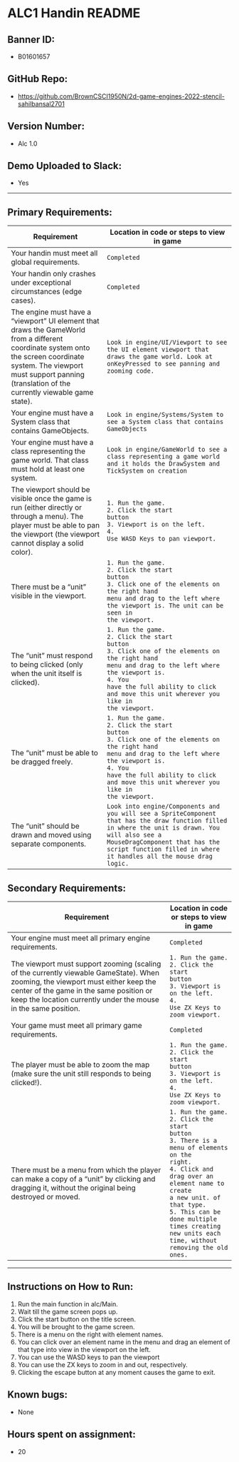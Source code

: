 # ALC1 Handin README

## Banner ID: 
- B01601657

## GitHub Repo:
- https://github.com/BrownCSCI1950N/2d-game-engines-2022-stencil-sahilbansal2701

## Version Number:
- Alc 1.0

## Demo Uploaded to Slack: 
- Yes

--------------------------------------------------------------
## Primary Requirements:
| Requirement                                                                                                                                                                                                                       | Location in code or steps to view in game                                                                                                                                                                                                                                                              |
|-----------------------------------------------------------------------------------------------------------------------------------------------------------------------------------------------------------------------------------|--------------------------------------------------------------------------------------------------------------------------------------------------------------------------------------------------------------------------------------------------------------------------------------------------------|
| Your handin must meet all global requirements.                                                                                                                                                                                    | ```Completed```                                                                                                                                                                                                                                                                                        |
| Your handin only crashes under exceptional circumstances (edge cases).                                                                                                                                                            | ```Completed```                                                                                                                                                                                                                                                                                        |
| The engine must have a “viewport” UI element that draws the GameWorld from a different coordinate system onto the screen coordinate system. The viewport must support panning (translation of the currently viewable game state). | ```Look in engine/UI/Viewport to see the UI element viewport that draws the game world. Look at onKeyPressed to see panning and zooming code.```                                                                                                                                                       |
| Your engine must have a System class that contains GameObjects.                                                                                                                                                                   | ```Look in engine/Systems/System to see a System class that contains GameObjects```                                                                                                                                                                                                                    |
| Your engine must have a class representing the game world. That class must hold at least one system.                                                                                                                              | ```Look in engine/GameWorld to see a class representing a game world and it holds the DrawSystem and TickSystem on creation```                                                                                                                                                                         |
| The viewport should be visible once the game is run (either directly or through a menu). The player must be able to pan the viewport (the viewport cannot display a solid color).                                                 | <code>1. Run the game.</code><br/><code>2. Click the start button</code><br/><code>3. Viewport is on the left.</code><br/><code>4. Use WASD Keys to pan viewport.</code>                                                                                                                               |
| There must be a “unit” visible in the viewport.                                                                                                                                                                                   | <code>1. Run the game.</code><br/><code>2. Click the start button</code><br/><code>3. Click one of the elements on the right hand menu and drag to the left where the viewport is. The unit can be seen in the viewport.</code>                                                                        |
| The “unit” must respond to being clicked (only when the unit itself is clicked).                                                                                                                                                  | <code>1. Run the game.</code><br/><code>2. Click the start button</code><br/><code>3. Click one of the elements on the right hand menu and drag to the left where the viewport is.</code><br/><code>4. You have the full ability to click and move this unit wherever you like in the viewport.</code> |
| The “unit” must be able to be dragged freely.                                                                                                                                                                                     | <code>1. Run the game.</code><br/><code>2. Click the start button</code><br/><code>3. Click one of the elements on the right hand menu and drag to the left where the viewport is.</code><br/><code>4. You have the full ability to click and move this unit wherever you like in the viewport.</code> |
| The “unit” should be drawn and moved using separate components.                                                                                                                                                                   | ```Look into engine/Components and you will see a SpriteComponent that has the draw function filled in where the unit is drawn. You will also see a MouseDragComponent that has the script function filled in where it handles all the mouse drag logic.```                                            |

## Secondary Requirements:
| Requirement                                                                                                                                                                                                                                   | Location in code or steps to view in game                                                                                                                                                                                                                                                                                                           |
|-----------------------------------------------------------------------------------------------------------------------------------------------------------------------------------------------------------------------------------------------|-----------------------------------------------------------------------------------------------------------------------------------------------------------------------------------------------------------------------------------------------------------------------------------------------------------------------------------------------------|
| Your engine must meet all primary engine requirements.                                                                                                                                                                                        | ```Completed```                                                                                                                                                                                                                                                                                                                                     |
| The viewport must support zooming (scaling of the currently viewable GameState). When zooming, the viewport must either keep the center of the game in the same position or keep the location currently under the mouse in the same position. | <code>1. Run the game.</code><br/><code>2. Click the start button</code><br/><code>3. Viewport is on the left.</code><br/><code>4. Use ZX Keys to zoom viewport.</code>                                                                                                                                                                             |
| Your game must meet all primary game requirements.                                                                                                                                                                                            | ```Completed```                                                                                                                                                                                                                                                                                                                                     |
| The player must be able to zoom the map (make sure the unit still responds to being clicked!).                                                                                                                                                | <code>1. Run the game.</code><br/><code>2. Click the start button</code><br/><code>3. Viewport is on the left.</code><br/><code>4. Use ZX Keys to zoom viewport.</code>                                                                                                                                                                             |
| There must be a menu from which the player can make a copy of a “unit” by clicking and dragging it, without the original being destroyed or moved.                                                                                            | <code>1. Run the game.</code><br/><code>2. Click the start button</code><br/><code>3. There is a menu of elements on the right.</code><br/><code>4. Click and drag over an element name to create a new unit. of that type.</code><br/><code>5. This can be done multiple times creating new units each time, without removing the old ones.</code> |

--------------------------------------------------------------

## Instructions on How to Run:
1) Run the main function in alc/Main.
2) Wait till the game screen pops up.
3) Click the start button on the title screen.
4) You will be brought to the game screen.
5) There is a menu on the right with element names.
6) You can click over an element name in the menu and drag an element of that type into view in the viewport on the left.
7) You can use the WASD keys to pan the viewport
8) You can use the ZX keys to zoom in and out, respectively.
9) Clicking the escape button at any moment causes the game to exit.

## Known bugs: 
- None

## Hours spent on assignment: 
- 20